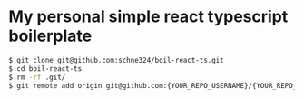 # My personal simple react typescript boilerplate

```sh
$ git clone git@github.com:schne324/boil-react-ts.git
$ cd boil-react-ts
$ rm -rf .git/
$ git remote add origin git@github.com:{YOUR_REPO_USERNAME}/{YOUR_REPO_NAME}.git
```
